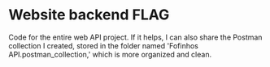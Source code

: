 # Website backend FLAG

Code for the entire web API project. 
If it helps, I can also share the Postman collection I created, stored in the folder named 'Fofinhos API.postman_collection,' which is more organized and clean.
